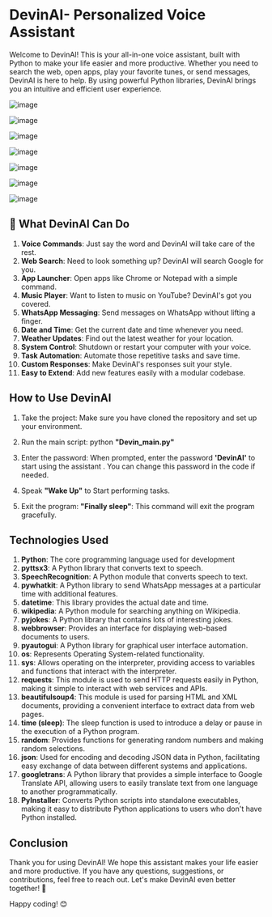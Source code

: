 # DevinAI- Personalized Voice Assistant
Welcome to DevinAI! This is your all-in-one voice assistant, built with Python to make your life easier and more productive. Whether you need to search the web, open apps, play your favorite tunes, or send messages, DevinAI is here to help. By using powerful Python libraries, DevinAI brings you an intuitive and efficient user experience.

![image](https://github.com/user-attachments/assets/42a2692f-1cf2-436e-840c-6053364cdf86)   

![image](https://github.com/user-attachments/assets/83521691-1d2f-45fb-a0e0-b5e772a019fd)

![image](https://github.com/user-attachments/assets/814f39ac-5c04-4abe-b3f3-482ec7117e83)

![image](https://github.com/user-attachments/assets/d30bc6bb-21f8-4a2b-919b-a8c7b774206c)

![image](https://github.com/user-attachments/assets/55553edd-8510-4c4d-8a0c-b3ffa58ac958)

![image](https://github.com/user-attachments/assets/0efba721-e3c2-442a-a113-11bf86365b21)

![image](https://github.com/user-attachments/assets/83521691-1d2f-45fb-a0e0-b5e772a019fd)






## 📄 What DevinAI Can Do
1) **Voice Commands**: Just say the word and DevinAI will take care of the rest.
2) **Web Search**: Need to look something up? DevinAI will search Google for you.
3) **App Launcher**: Open apps like Chrome or Notepad with a simple command.
4) **Music Player**: Want to listen to music on YouTube? DevinAI's got you covered.
5) **WhatsApp Messaging**: Send messages on WhatsApp without lifting a finger.
6) **Date and Time**: Get the current date and time whenever you need.
7) **Weather Updates**: Find out the latest weather for your location.
8) **System Control**: Shutdown or restart your computer with your voice.
9) **Task Automation**: Automate those repetitive tasks and save time.
10) **Custom Responses**: Make DevinAI's responses suit your style.
11) **Easy to Extend**: Add new features easily with a modular codebase.

    
## How to Use DevinAI
1) Take the project: Make sure you have cloned the repository and set up your environment.

2) Run the main script: python **"Devin_main.py"**

3) Enter the password: When prompted, enter the password **'DevinAI'** to start using the assistant . You can change this password in the code if needed.

4) Speak **"Wake Up"** to Start performing tasks.
  
5) Exit the program: **"Finally sleep"**: This command will exit the program gracefully.

## Technologies Used 
1. **Python**: The core programming language used for development
2. **pyttsx3**: A Python library that converts text to speech.
3. **SpeechRecognition**: A Python module that converts speech to text.
4. **pywhatkit**: A Python library to send WhatsApp messages at a particular time with additional features.
5. **datetime**: This library provides the actual date and time.
6. **wikipedia**: A Python module for searching anything on Wikipedia.
7. **pyjokes**: A Python library that contains lots of interesting jokes.
8. **webbrowser**: Provides an interface for displaying web-based documents to users.
9. **pyautogui**: A Python library for graphical user interface automation.
10. **os**: Represents Operating System-related functionality.
11. **sys**: Allows operating on the interpreter, providing access to variables and functions that interact with the interpreter.
12. **requests**: This module is used to send HTTP requests easily in Python, making it simple to interact with web services and APIs.
13. **beautifulsoup4**: This module is used for parsing HTML and XML documents, providing a convenient interface to extract data from web pages.
14. **time (sleep)**: The sleep function is used to introduce a delay or pause in the execution of a Python program.
15. **random**: Provides functions for generating random numbers and making random selections.
16. **json**: Used for encoding and decoding JSON data in Python, facilitating easy exchange of data between different systems and applications.
17. **googletrans**: A Python library that provides a simple interface to Google Translate API, allowing users to easily translate text from one language to another programmatically.
18. **PyInstaller**: Converts Python scripts into standalone executables, making it easy to distribute Python applications to users who don't have Python installed.

## Conclusion
Thank you for using DevinAI! We hope this assistant makes your life easier and more productive. If you have any questions, suggestions, or contributions, feel free to reach out. Let's make DevinAI even better together! 🚀

Happy coding! 😊

